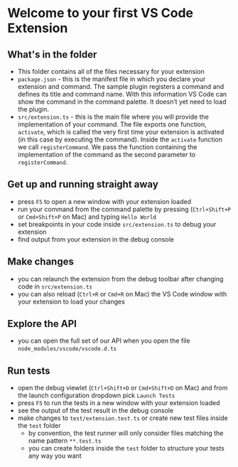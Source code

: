 # Welcome to your first VS Code Extension

## What's in the folder
* This folder contains all of the files necessary for your extension
* `package.json` - this is the manifest file in which you declare your extension and command. 
The sample plugin registers a command and defines its title and command name. With this information 
VS Code can show the command in the command palette. It doesn’t yet need to load the plugin. 
* `src/extension.ts` - this is the main file where you will provide the implementation of your command. 
The file exports one function, `activate`, which is called the very first time your extension is 
activated (in this case by executing the command). Inside the `activate` function we call `registerCommand`. 
We pass the function containing the implementation of the command as the second parameter to 
`registerCommand`.

## Get up and running straight away 
* press `F5` to open a new window with your extension loaded
* run your command from the command palette by pressing (`Ctrl+Shift+P` or `Cmd+Shift+P` on Mac) and typing `Hello World`
* set breakpoints in your code inside `src/extension.ts` to debug your extension
* find output from your extension in the debug console

## Make changes
* you can relaunch the extension from the debug toolbar after changing code in `src/extension.ts`
* you can also reload (`Ctrl+R` or `Cmd+R` on Mac) the VS Code window with your extension to load your changes

## Explore the API
* you can open the full set of our API when you open the file `node_modules/vscode/vscode.d.ts`

## Run tests
* open the debug viewlet (`Ctrl+Shift+D` or `Cmd+Shift+D` on Mac) and from the launch configuration dropdown pick `Launch Tests`
* press `F5` to run the tests in a new window with your extension loaded
* see the output of the test result in the debug console
* make changes to `test/extension.test.ts` or create new test files inside the `test` folder
	* by convention, the test runner will only consider files matching the name pattern `**.test.ts`
	* you can create folders inside the `test` folder to structure your tests any way you want